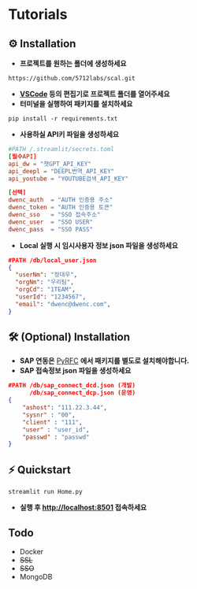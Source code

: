 # Tutorials
## ⚙️ Installation
* **프로젝트를 원하는 폴더에 생성하세요**
```shell script
https://github.com/5712labs/scal.git
```
* **[VSCode](https://code.visualstudio.com) 등의 편집기로 프로젝트 폴더를 열어주세요** 
* **터미널을 실행하여 패키지를 설치하세요**
```shell script
pip install -r requirements.txt
```
* **사용하실 API키 파일을 생성하세요**
```toml
#PATH /.streamlit/secrets.toml
[필수API]
api_dw = "챗GPT_API_KEY"
api_deepl = "DEEPL번역_API_KEY"
api_youtube = "YOUTUBE검색_API_KEY"

[선택]
dwenc_auth  = "AUTH 인증용 주소"
dwenc_token = "AUTH 인증용 토큰"
dwenc_sso   = "SSO 접속주소"
dwenc_user  = "SSO USER"
dwenc_pass  = "SSO PASS"
```
* **Local 실행 시 임시사용자 정보 json 파일을 생성하세요**
```json
#PATH /db/local_user.json
{
  "userNm": "정대우", 
  "orgNm": "우리팀", 
  "orgCd": "1TEAM", 
  "userId": "1234567", 
  "email": "dwenc@dwenc.com", 
}
```
## 🛠️ (Optional) Installation
* **SAP 연동은** [PyRFC](https://github.com/SAP/PyRFC) **에서 패키지를 별도로 설치해야합니다.**
* **SAP 접속정보 json 파일을 생성하세요**
```json
#PATH /db/sap_connect_dcd.json (개발)
      /db/sap_connect_dcp.json (운영)
{
    "ashost": "111.22.3.44",
    "sysnr" : "00",
    "client" : "111",
    "user" : "user_id",
    "passwd" : "passwd"
}
```
## ⚡ Quickstart
```shell script
streamlit run Home.py
```
* **실행 후 [http://localhost:8501](http://localhost:8501) 접속하세요**
## Todo
- Docker
- ~~SSL~~
- ~~SSO~~
- MongoDB
